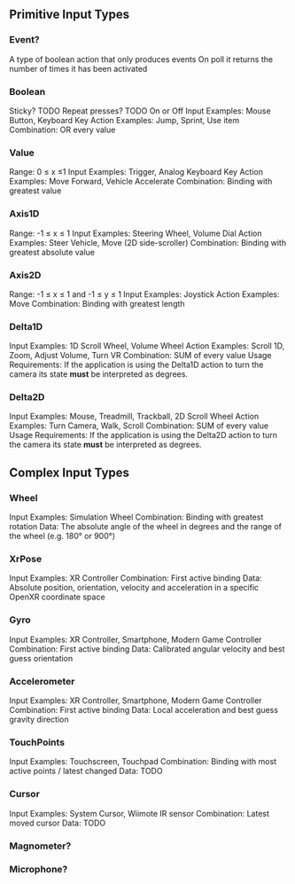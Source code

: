 ## Primitive Input Types
### Event?
A type of boolean action that only produces events
On poll it returns the number of times it has been activated

### Boolean
Sticky? TODO
Repeat presses? TODO
On or Off
Input Examples: Mouse Button, Keyboard Key
Action Examples: Jump, Sprint, Use item
Combination: OR every value

### Value
Range: 0 ≤ x ≤1
Input Examples: Trigger, Analog Keyboard Key
Action Examples: Move Forward, Vehicle Accelerate
Combination: Binding with greatest value

### Axis1D
Range: -1 ≤ x ≤ 1
Input Examples: Steering Wheel, Volume Dial
Action Examples: Steer Vehicle, Move (2D side-scroller)
Combination: Binding with greatest absolute value

### Axis2D
Range: -1 ≤ x ≤ 1 and -1 ≤ y ≤ 1
Input Examples: Joystick
Action Examples: Move
Combination: Binding with greatest length

### Delta1D
Input Examples: 1D Scroll Wheel, Volume Wheel
Action Examples: Scroll 1D, Zoom, Adjust Volume, Turn VR
Combination: SUM of every value
Usage Requirements:
If the application is using the Delta1D action to turn the camera its state **must** be interpreted as degrees.

### Delta2D
Input Examples: Mouse, Treadmill, Trackball, 2D Scroll Wheel
Action Examples: Turn Camera, Walk, Scroll
Combination: SUM of every value
Usage Requirements:
If the application is using the Delta2D action to turn the camera its state **must** be interpreted as degrees.

## Complex Input Types
### Wheel
Input Examples: Simulation Wheel
Combination: Binding with greatest rotation
Data: The absolute angle of the wheel in degrees and the range of the wheel (e.g. 180° or 900°)

### XrPose
Input Examples: XR Controller
Combination: First active binding
Data: Absolute position, orientation, velocity and acceleration in a specific OpenXR coordinate space

### Gyro
Input Examples: XR Controller, Smartphone, Modern Game Controller
Combination: First active binding
Data: Calibrated angular velocity and best guess orientation 

### Accelerometer
Input Examples: XR Controller, Smartphone, Modern Game Controller
Combination: First active binding
Data: Local acceleration and best guess gravity direction

### TouchPoints
Input Examples: Touchscreen, Touchpad
Combination: Binding with most active points / latest changed
Data: TODO

### Cursor
Input Examples: System Cursor, Wiimote IR sensor
Combination: Latest moved cursor
Data: TODO

### Magnometer?
### Microphone?